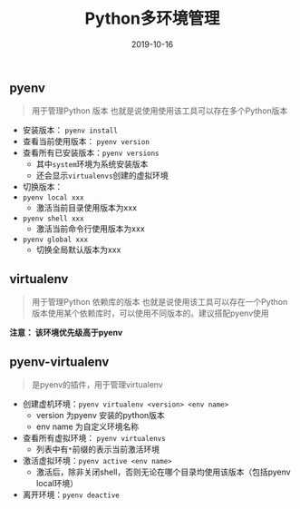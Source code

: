 ﻿---
title: "Python多环境管理"
date: 2019-10-16
tags: ["Python"]
draft: false
---

## pyenv
> 用于管理Python 版本
也就是说使用使用该工具可以存在多个Python版本

- 安装版本： `pyenv install`
- 查看当前使用版本： `pyenv version`
- 查看所有已安装版本：`pyenv versions`
    - 其中`system`环境为系统安装版本
    - 还会显示`virtualenvs`创建的虚拟环境
- 切换版本：
-   `pyenv local xxx`
    - 激活当前目录使用版本为xxx 
-   `pyenv shell xxx`
    - 激活当前命令行使用版本为xxx  
-   `pyenv global xxx`
    - 切换全局默认版本为xxx  


## virtualenv
> 用于管理Python 依赖库的版本
也就是说使用该工具可以存在一个Python版本使用某个依赖库时，可以使用不同版本的。建议搭配pyenv使用

**注意： 该环境优先级高于pyenv** 

## pyenv-virtualenv
> 是pyenv的插件，用于管理virtualenv

- 创建虚机环境：`pyenv virtualenv <version> <env name>`
    - version 为pyenv 安装的python版本
    - env name 为自定义环境名称
- 查看所有虚拟环境： `pyenv virtualenvs`
    - 列表中有`*`前缀的表示当前激活环境
- 激活虚拟环境：`pyenv active <env name>`
    - 激活后，除非关闭shell，否则无论在哪个目录均使用该版本（包括pyenv local环境）
- 离开环境：`pyenv deactive`





